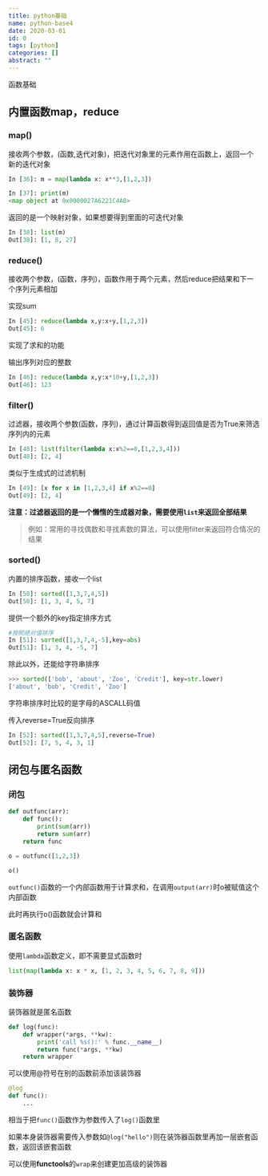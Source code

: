 ```yaml
---
title: python基础
name: python-base4
date: 2020-03-01
id: 0
tags: [python]
categories: []
abstract: ""
---
```



函数基础

<!--more-->

## 内置函数map，reduce

### map()

接收两个参数，(函数,迭代对象)，把迭代对象里的元素作用在函数上，返回一个新的迭代对象

```python
In [36]: m = map(lambda x: x**3,[1,2,3])

In [37]: print(m)
<map object at 0x0000027A6221C4A8>
```

返回的是一个映射对象，如果想要得到里面的可迭代对象

```python
In [38]: list(m)
Out[38]: [1, 8, 27]
```

### reduce()

接收两个参数，(函数，序列)，函数作用于两个元素，然后reduce把结果和下一个序列元素相加

实现sum

```python
In [45]: reduce(lambda x,y:x+y,[1,2,3])
Out[45]: 6
```

实现了求和的功能

输出序列对应的整数

```python
In [46]: reduce(lambda x,y:x*10+y,[1,2,3])
Out[46]: 123
```

### filter()

过滤器，接收两个参数(函数，序列)，通过计算函数得到返回值是否为True来筛选序列内的元素

```python
In [48]: list(filter(lambda x:x%2==0,[1,2,3,4]))
Out[48]: [2, 4]
```

类似于生成式的过滤机制

```python
In [49]: [x for x in [1,2,3,4] if x%2==0]
Out[49]: [2, 4]
```

**注意：过滤器返回的是一个懒惰的生成器对象，需要使用`list`来返回全部结果**

> 例如：常用的寻找偶数和寻找素数的算法，可以使用filter来返回符合情况的结果

### sorted()

内置的排序函数，接收一个list

```python
In [50]: sorted([1,3,7,4,5])
Out[50]: [1, 3, 4, 5, 7]
```

提供一个额外的key指定排序方式

```python
#按照绝对值排序
In [51]: sorted([1,3,7,4,-5],key=abs)
Out[51]: [1, 3, 4, -5, 7]
```

除此以外，还能给字符串排序

```python
>>> sorted(['bob', 'about', 'Zoo', 'Credit'], key=str.lower)
['about', 'bob', 'Credit', 'Zoo']
```

字符串排序时比较的是字母的ASCALL码值

传入reverse=True反向排序

```python
In [52]: sorted([1,3,7,4,5],reverse=True)
Out[52]: [7, 5, 4, 3, 1]
```

## 闭包与匿名函数

### 闭包

```python
def outfunc(arr):
    def func():
        print(sum(arr))
        return sum(arr)
    return func

o = outfunc([1,2,3])

o()
```

`outfunc()`函数的一个内部函数用于计算求和，在调用`output(arr)`时o被赋值这个内部函数

此时再执行o()函数就会计算和

### 匿名函数

使用`lambda`函数定义，即不需要显式函数时

```python
list(map(lambda x: x * x, [1, 2, 3, 4, 5, 6, 7, 8, 9]))
```

### 装饰器

装饰器就是匿名函数

```python
def log(func):
    def wrapper(*args, **kw):
        print('call %s():' % func.__name__)
        return func(*args, **kw)
    return wrapper
```

可以使用@符号在别的函数前添加该装饰器

```python
@log
def func():
    ...
```

相当于把`func()`函数作为参数传入了`log()`函数里

如果本身装饰器需要传入参数如`@log("hello")`则在装饰器函数里再加一层嵌套函数，返回该嵌套函数

可以使用**functools**的`wrap`来创建更加高级的装饰器